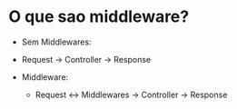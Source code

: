 # O que sao middleware?

- Sem Middlewares:
 - Request -> Controller -> Response

- Middleware:
  - Request <-> Middlewares -> Controller -> Response
